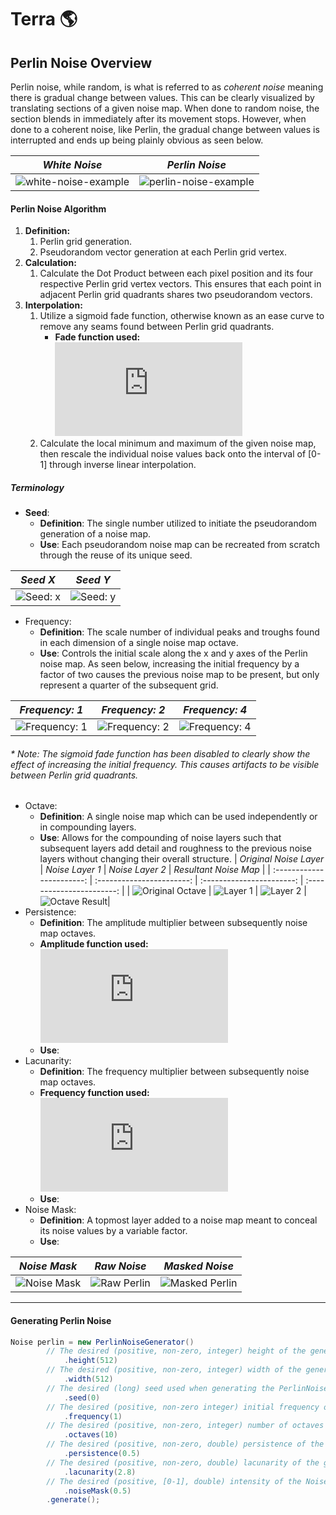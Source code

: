 # Terra :earth_americas:

## Perlin Noise Overview

Perlin noise, while random, is what is referred to as *coherent noise* meaning there is gradual change between values. This can be clearly visualized by translating sections of a given noise map. When done to random noise, the section blends in immediately after its movement stops. However, when done to a coherent noise, like Perlin, the gradual change between values is interrupted and ends up being plainly obvious as seen below.

|          *White Noise*           |          *Perlin Noise*           |
| :-----------------------: | :-----------------------: |
| ![white-noise-example][white-noise-example] | ![perlin-noise-example][perlin-noise-example] |

#### Perlin Noise Algorithm

1. **Definition:**
   1. Perlin grid generation.
   2. Pseudorandom vector generation at each Perlin grid vertex.
2. **Calculation:** 
   1. Calculate the Dot Product between each pixel position and its four respective Perlin grid vertex vectors. This ensures that each point in adjacent Perlin grid quadrants shares two pseudorandom vectors.
3. **Interpolation:**
   1. Utilize a sigmoid fade function, otherwise known as an ease curve to remove any seams found between Perlin grid quadrants.
      + **Fade function used:** ![Fade Function][fade-function]
   2. Calculate the local minimum and maximum of the given noise map, then rescale the individual noise values back onto the interval of [0-1] through inverse linear interpolation.
      ​

##### Terminology

+ **Seed**: 
  + **Definition**: The single number utilized to initiate the pseudorandom generation of a noise map.
  + **Use**: Each pseudorandom noise map can be recreated from scratch through the reuse of its unique seed.

|          *Seed X*           |          *Seed Y*           |
| :-----------------------: | :-----------------------: |
| ![Seed: x][perlin-seed-x] | ![Seed: y][perlin-seed-y] |

+ Frequency: 
  + **Definition**: The scale number of individual peaks and troughs found in each dimension of a single noise map octave.
  + **Use**: Controls the initial scale along the x and y axes of the Perlin noise map. As seen below, increasing the initial frequency by a factor of two causes the previous noise map to be present, but only represent a quarter of the subsequent grid.

|          *Frequency: 1*           |          *Frequency: 2*           | *Frequency: 4* |
| :-----------------------: | :-----------------------: | :-----------------------: |
| ![Frequency: 1][perlin-frequency-1] | ![Frequency: 2][perlin-frequency-2] | ![Frequency: 4][perlin-frequency-4] |

###### \* Note: The sigmoid fade function has been disabled to clearly show the effect of increasing the initial frequency. This causes artifacts to be visible between Perlin grid quadrants.

+ Octave:
  + **Definition**: A single noise map which can be used independently or in compounding layers.
  + **Use**: Allows for the compounding of noise layers such that subsequent layers add detail and roughness to the previous noise layers without changing their overall structure.
    | *Original Noise Layer*      | *Noise Layer 1*       | *Noise Layer 2* | *Resultant Noise Map* |
    | :-----------------------: | :-----------------------: | :-----------------------: | :-----------------------: |
    | ![Original Octave][octave-original] | ![Layer 1][octave-1] | ![Layer 2][octave-2] |  ![Octave Result][octave-result]|
+ Persistence:
  + **Definition**: The amplitude multiplier between subsequently noise map octaves.
  + **Amplitude function used:** ![Amplitude Function][amplitude-function]
  + **Use**: 
    ​
+ Lacunarity:
  + **Definition**: The frequency multiplier between subsequently noise map octaves.
  + **Frequency function used:** ![Frequency Function][frequency-function]
  + **Use**: 
    ​
+ Noise Mask:
  + **Definition**: A topmost layer added to a noise map meant to conceal its noise values by a variable factor.
  + **Use**: 

|          *Noise Mask*       |          *Raw Noise*       | *Masked Noise* |
| :-----------------------: | :-----------------------: | :-----------------------: |
| ![Noise Mask][noise-mask] | ![Raw Perlin][raw-perlin] | ![Masked Perlin][masked-perlin] |

-----
#### Generating Perlin Noise

```java
Noise perlin = new PerlinNoiseGenerator()
		// The desired (positive, non-zero, integer) height of the generated PerlinNoise object.
    		.height(512)
		// The desired (positive, non-zero, integer) width of the generated PerlinNoise object.
    		.width(512)
		// The desired (long) seed used when generating the PerlinNoise object.
    		.seed(0)
		// The desired (positive, non-zero integer) initial frequency of the generated PerlinNoise object.
    		.frequency(1)
		// The desired (positive, non-zero, integer) number of octaves present in the generated PerlinNoise object.
    		.octaves(10)
		// The desired (positive, non-zero, double) persistence of the generated PerlinNoise object.
    		.persistence(0.5)
		// The desired (positive, non-zero, double) lacunarity of the generated PerlinNoise object.
    		.lacunarity(2.8)
		// The desired (positive, [0-1], double) intensity of the NoiseMask being applied to the generated PerlinNoise object.
    		.noiseMask(0.5)
		.generate();
```

[white-noise-example]: https://i.imgur.com/kdvoLXs.gif "White Noise"
[perlin-noise-example]: https://i.imgur.com/ZIbyS0g.gif "Perlin Noise"

[fade-function]: http://latex.codecogs.com/gif.latex?f%28x%29%20%3D%206x%5E%7B5%7D%20-%2015x%5E%7B4%7D&amp;amp;amp;amp;amp;amp;amp;amp;plus;10x%5E%7B3%7D "Perlin Noise fade function LaTeX."

[perlin-seed-x]: https://i.imgur.com/B7FhPhV.png "Perlin Noise with seed X."
[perlin-seed-y]: https://i.imgur.com/oJhRLLx.png "Perlin Noise with seed Y."

[perlin-frequency-1]: https://i.imgur.com/MwjNCIh.png "Perlin Noise with frequency 1."
[perlin-frequency-2]: https://i.imgur.com/OuX2vRD.png "Perlin Noise with frequency 2."
[perlin-frequency-4]: https://i.imgur.com/nj7vxrf.png "Perlin Noise with frequency 4."

[octave-original]: https://i.imgur.com/SitIQgd.png "Original Perlin Noise."
[octave-1]: https://i.imgur.com/2UpSDMy.png "Perlin Noise Layer 1."
[octave-2]: https://i.imgur.com/OaMuuOo.png "Perlin Noise Layer 2."
[octave-result]: https://i.imgur.com/O4MkDFe.png "Resultant Perlin Noise after Octave compounding."

[amplitude-function]: http://latex.codecogs.com/gif.latex?amplitude%20%3D%20persistence%7B%5E%7B%28octaves%20-%201%29%7D%7D "Perlin Noise persistence function LaTeX."

[frequency-function]: http://latex.codecogs.com/gif.latex?frequency%20%3D%20%28initial%20frequency%29%20*%20lacunarity%7B%5E%7B%28octaves%20-%201%29%7D%7D "Perlin Noise frequency function LaTeX."

[noise-mask]: https://i.imgur.com/HgLPvlF.png "Raw Noise Mask."
[raw-perlin]: https://i.imgur.com/OXBXLNm.png "Perlin Noise with no Noise Mask."
[masked-perlin]: https://i.imgur.com/v9pjZlY.png "Perlin Noise with a Noise Mask."